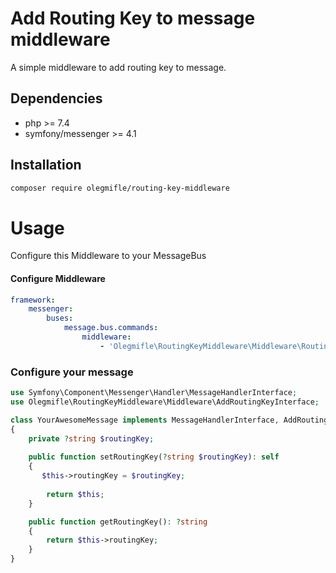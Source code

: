 # Add Routing Key to message middleware

A simple middleware to add routing key to message.

## Dependencies
* php >= 7.4
* symfony/messenger >= 4.1

## Installation
```bash
composer require olegmifle/routing-key-middleware
```
# Usage
Configure this Middleware to your MessageBus

#### Configure Middleware

```yaml
framework:
    messenger:
        buses:
            message.bus.commands:
                middleware:
                    - 'Olegmifle\RoutingKeyMiddleware\Middleware\RoutingKeyMiddleware'
```

### Configure your message

```php
use Symfony\Component\Messenger\Handler\MessageHandlerInterface;
use Olegmifle\RoutingKeyMiddleware\Middleware\AddRoutingKeyInterface;

class YourAwesomeMessage implements MessageHandlerInterface, AddRoutingKeyInterface
{
    private ?string $routingKey;
    
    public function setRoutingKey(?string $routingKey): self
    {
       $this->routingKey = $routingKey;
        
        return $this;
    }

    public function getRoutingKey(): ?string
    {
        return $this->routingKey;
    }
}
```